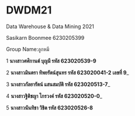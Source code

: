 # DWDM21
Data Warehouse &amp;  Data Mining 2021

Sasikarn Boonmee  6230205399

Group Name:ลูกหมี

1 **นางสาวศศิกานต์ บุญมี
รหัส 623020539-9**

2 **นางสาวมินตรา ทิพยรัตน์สุนทร
รหัส 623020041-2 เลขที่ 9**_

3 **นางสาวกัลยารัตน์ แสนสมบัติ
รหัส 623020513-7**_

4 **นางสาวฐิติชญา ไกรวงค์
รหัส 623020520-0**_

5 **นางสาวนันทิชา วิชิต
รหัส 623020526-8**
